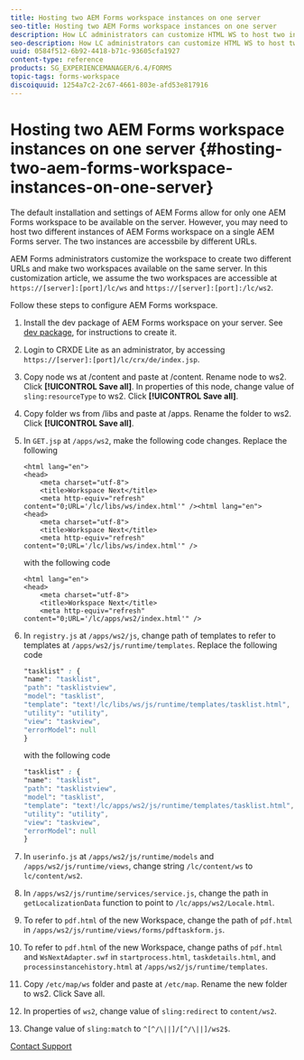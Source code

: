 ```yaml
---
title: Hosting two AEM Forms workspace instances on one server
seo-title: Hosting two AEM Forms workspace instances on one server
description: How LC administrators can customize HTML WS to host two instances on a single server accessible via different URLs.
seo-description: How LC administrators can customize HTML WS to host two instances on a single server accessible via different URLs.
uuid: 0584f512-6b92-4418-b71c-93605cfa1927
content-type: reference
products: SG_EXPERIENCEMANAGER/6.4/FORMS
topic-tags: forms-workspace
discoiquuid: 1254a7c2-2c67-4661-803e-afd53e817916
---
```


# Hosting two AEM Forms workspace instances on one server {#hosting-two-aem-forms-workspace-instances-on-one-server}

The default installation and settings of AEM Forms allow for only one AEM Forms workspace to be available on the server. However, you may need to host two different instances of AEM Forms workspace on a single AEM Forms server. The two instances are accessbile by different URLs.

AEM Forms administrators customize the workspace to create two different URLs and make two workspaces available on the same server. In this customization article, we assume the two workspaces are accessible at `https://[server]:[port]/lc/ws` and `https://[server]:[port]:/lc/ws2`.

Follow these steps to configure AEM Forms workspace.

1. Install the dev package of AEM Forms workspace on your server. See [dev package](/help/forms/using/introduction-customizing-html-workspace.md#p-crx-package-p), for instructions to create it.
1. Login to CRXDE Lite as an administrator, by accessing `https://[server]:[port]/lc/crx/de/index.jsp`.
1. Copy node ws at /content and paste at /content. Rename node to ws2. Click **[!UICONTROL Save all]**. In properties of this node, change value of `sling:resourceType` to ws2. Click **[!UICONTROL Save all]**.  

1. Copy folder ws from /libs and paste at /apps. Rename the folder to ws2. Click **[!UICONTROL Save all]**.
1. In `GET.jsp` at `/apps/ws2`, make the following code changes. Replace the following

   ```
   <html lang="en">
   <head>
       <meta charset="utf-8">
       <title>Workspace Next</title>
       <meta http-equiv="refresh" content="0;URL='/lc/libs/ws/index.html'" /><html lang="en">
   <head>
       <meta charset="utf-8">
       <title>Workspace Next</title>
       <meta http-equiv="refresh" content="0;URL='/lc/libs/ws/index.html'" />
   ```

   with the following code

   ```
   <html lang="en">
   <head>
       <meta charset="utf-8">
       <title>Workspace Next</title>
       <meta http-equiv="refresh" content="0;URL='/lc/apps/ws2/index.html'" />
   ```

1. In `registry.js` at `/apps/ws2/js`, change path of templates to refer to templates at `/apps/ws2/js/runtime/templates`. Replace the following code

   ```css
   "tasklist" : {
   "name": "tasklist",
   "path": "tasklistview",
   "model": "tasklist",
   "template": "text!/lc/libs/ws/js/runtime/templates/tasklist.html",
   "utility": "utility",
   "view": "taskview",
   "errorModel": null
   }
   ```

   with the following code

   ```css
   "tasklist" : {
   "name": "tasklist",
   "path": "tasklistview",
   "model": "tasklist",
   "template": "text!/lc/apps/ws2/js/runtime/templates/tasklist.html",
   "utility": "utility",
   "view": "taskview",
   "errorModel": null
   }
   ```

1. In `userinfo.js` at `/apps/ws2/js/runtime/models` and `/apps/ws2/js/runtime/views`, change string `/lc/content/ws` to `lc/content/ws2`.  

1. In `/apps/ws2/js/runtime/services/service.js`, change the path in `getLocalizationData` function to point to `/lc/apps/ws2/Locale.html`.  

1. To refer to `pdf.html` of the new Workspace, change the path of `pdf.html` in `/apps/ws2/js/runtime/views/forms/pdftaskform.js`.  

1. To refer to `pdf.html` of the new Workspace, change paths of `pdf.html` and `WsNextAdapter.swf` in `startprocess.html`, `taskdetails.html`, and `processinstancehistory.html` at `/apps/ws2/js/runtime/templates`.  

1. Copy `/etc/map/ws` folder and paste at `/etc/map`. Rename the new folder to ws2. Click Save all.  

1. In properties of `ws2`, change value of `sling:redirect` to `content/ws2`.  

1. Change value of `sling:match` to `^[^/\||]/[^/\||]/ws2$`.

[Contact Support](https://www.adobe.com/account/sign-in.supportportal.html)
